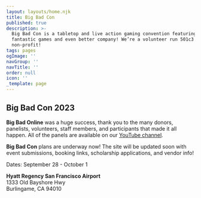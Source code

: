 ```yaml
---
layout: layouts/home.njk
title: Big Bad Con
published: true
description: >-
  Big Bad Con is a tabletop and live action gaming convention featuring
  fantastic games and even better company! We’re a volunteer run 501c3
  non-profit!
tags: pages
ogImage: ''
navGroup: ''
navTitle: ''
order: null
icon: ''
_template: page
---
```


## Big Bad Con 2023

**Big Bad Online** was a huge success, thank you to the many donors, panelists, volunteers, staff members, and participants that made it all happen. All of the panels are available on our [YouTube channel](https://www.youtube.com/@BigBadCon).

**Big Bad Con** plans are underway now! The site will be updated soon with event submissions, booking links, scholarship applications, and vendor info!

Dates: September 28 - October 1

**Hyatt Regency San Francisco Airport**  
1333 Old Bayshore Hwy  
Burlingame, CA 94010
